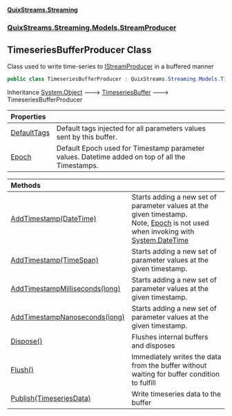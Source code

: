#### [QuixStreams.Streaming](index.md 'index')
### [QuixStreams.Streaming.Models.StreamProducer](QuixStreams.Streaming.Models.StreamProducer.md 'QuixStreams.Streaming.Models.StreamProducer')

## TimeseriesBufferProducer Class

Class used to write time-series to [IStreamProducer](IStreamProducer.md 'QuixStreams.Streaming.IStreamProducer') in a buffered manner

```csharp
public class TimeseriesBufferProducer : QuixStreams.Streaming.Models.TimeseriesBuffer
```

Inheritance [System.Object](https://docs.microsoft.com/en-us/dotnet/api/System.Object 'System.Object') &#129106; [TimeseriesBuffer](TimeseriesBuffer.md 'QuixStreams.Streaming.Models.TimeseriesBuffer') &#129106; TimeseriesBufferProducer

| Properties | |
| :--- | :--- |
| [DefaultTags](TimeseriesBufferProducer.DefaultTags.md 'QuixStreams.Streaming.Models.StreamProducer.TimeseriesBufferProducer.DefaultTags') | Default tags injected for all parameters values sent by this buffer. |
| [Epoch](TimeseriesBufferProducer.Epoch.md 'QuixStreams.Streaming.Models.StreamProducer.TimeseriesBufferProducer.Epoch') | Default Epoch used for Timestamp parameter values. Datetime added on top of all the Timestamps. |

| Methods | |
| :--- | :--- |
| [AddTimestamp(DateTime)](TimeseriesBufferProducer.AddTimestamp(DateTime).md 'QuixStreams.Streaming.Models.StreamProducer.TimeseriesBufferProducer.AddTimestamp(System.DateTime)') | Starts adding a new set of parameter values at the given timestamp.<br/>Note, [Epoch](TimeseriesBufferProducer.Epoch.md 'QuixStreams.Streaming.Models.StreamProducer.TimeseriesBufferProducer.Epoch') is not used when invoking with [System.DateTime](https://docs.microsoft.com/en-us/dotnet/api/System.DateTime 'System.DateTime') |
| [AddTimestamp(TimeSpan)](TimeseriesBufferProducer.AddTimestamp(TimeSpan).md 'QuixStreams.Streaming.Models.StreamProducer.TimeseriesBufferProducer.AddTimestamp(System.TimeSpan)') | Starts adding a new set of parameter values at the given timestamp. |
| [AddTimestampMilliseconds(long)](TimeseriesBufferProducer.AddTimestampMilliseconds(long).md 'QuixStreams.Streaming.Models.StreamProducer.TimeseriesBufferProducer.AddTimestampMilliseconds(long)') | Starts adding a new set of parameter values at the given timestamp. |
| [AddTimestampNanoseconds(long)](TimeseriesBufferProducer.AddTimestampNanoseconds(long).md 'QuixStreams.Streaming.Models.StreamProducer.TimeseriesBufferProducer.AddTimestampNanoseconds(long)') | Starts adding a new set of parameter values at the given timestamp. |
| [Dispose()](TimeseriesBufferProducer.Dispose().md 'QuixStreams.Streaming.Models.StreamProducer.TimeseriesBufferProducer.Dispose()') | Flushes internal buffers and disposes |
| [Flush()](TimeseriesBufferProducer.Flush().md 'QuixStreams.Streaming.Models.StreamProducer.TimeseriesBufferProducer.Flush()') | Immediately writes the data from the buffer without waiting for buffer condition to fulfill |
| [Publish(TimeseriesData)](TimeseriesBufferProducer.Publish(TimeseriesData).md 'QuixStreams.Streaming.Models.StreamProducer.TimeseriesBufferProducer.Publish(QuixStreams.Streaming.Models.TimeseriesData)') | Write timeseries data to the buffer |
